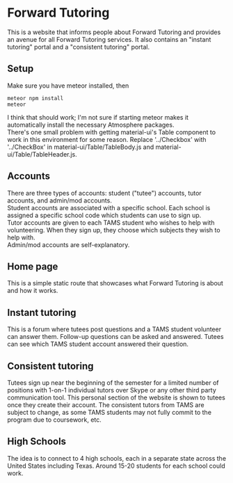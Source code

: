 # Forward Tutoring
This is a website that informs people about Forward Tutoring and provides an avenue for all Forward Tutoring services. It also contains an "instant tutoring" portal and a "consistent tutoring" portal.  

## Setup
Make sure you have meteor installed, then
```
meteor npm install
meteor
```
I think that should work; I'm not sure if starting meteor makes it automatically install the necessary Atmosphere packages.  
There's one small problem with getting material-ui's Table component to work in this environment for some reason. Replace '../Checkbox' with '../CheckBox' in material-ui/Table/TableBody.js and material-ui/Table/TableHeader.js.

## Accounts
There are three types of accounts: student ("tutee") accounts, tutor accounts, and admin/mod accounts.  
Student accounts are associated with a specific school. Each school is assigned a specific school code which students can use to sign up.  
Tutor accounts are given to each TAMS student who wishes to help with volunteering. When they sign up, they choose which subjects they wish to help with.  
Admin/mod accounts are self-explanatory.  

## Home page
This is a simple static route that showcases what Forward Tutoring is about and how it works.  

## Instant tutoring
This is a forum where tutees post questions and a TAMS student volunteer can answer them. Follow-up questions can be asked and answered. Tutees can see which TAMS student account answered their question.

## Consistent tutoring
Tutees sign up near the beginning of the semester for a limited number of positions with 1-on-1 individual tutors over Skype or any other third party communication tool. This personal section of the website is shown to tutees once they create their account. The consistent tutors from TAMS are subject to change, as some TAMS students may not fully commit to the program due to coursework, etc.

## High Schools
The idea is to connect to 4 high schools, each in a separate state across the United States including Texas. Around 15-20 students for each school could work.

